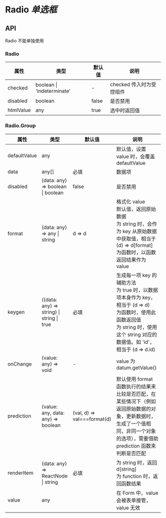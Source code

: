 # Radio _单选框_

<example />

## API

Radio 不能单独使用

### Radio

| 属性      | 类型                       | 默认值 | 说明                     |
| --------- | -------------------------- | ------ | ------------------------ |
| checked   | boolean \| 'indeterminate' | -      | checked 传入时为受控组件 |
| disabled  | boolean                    | false  | 是否禁用                 |
| htmlValue | any                        | true   | 选中时返回值             |

### Radio.Group

| 属性         | 类型                                      | 默认值                      | 说明                                                                                                                                                                                          |
| ------------ | ----------------------------------------- | --------------------------- | --------------------------------------------------------------------------------------------------------------------------------------------------------------------------------------------- |
| defaultValue | any                                       |                             | 默认值，设置 value 时，会覆盖 defaultValue                                                                                                                                                    |
| data         | any[]                                     | 必填                        | 数据项                                                                                                                                                                                        |
| disabled     | (data: any) => boolean \| boolean         | false                       | 是否禁用                                                                                                                                                                                      |
| format       | (data: any) => any \| string              | d => d                      | 格式化 value<br />默认值，返回原始数据<br />为 string 时，会作为 key 从原始数据中获取值，相当于 (d) => d[format]<br /> 为函数时，以函数返回结果作为 value                                     |
| keygen       | ((data: any) => string) \| string \| true | 必填                        | 生成每一项 key 的辅助方法<br />为 true 时，以数据项本身作为 key，相当于 (d => d)<br />为函数时，使用此函数返回值<br />为 string 时，使用这个 string 对应的数据值。如 'id'，相当于 (d => d.id) |
| onChange     | (value: any) => void                      | -                           | value 为 datum.getValue()                                                                                                                                                                     |
| prediction   | (value: any, data: any) => boolean        | (val, d) => val===format(d) | 默认使用 format 函数执行的结果来比较是否匹配，在某些情况下（例如返回原始数据的对象，更新数据时，生成了一个值相同，非同一个对象的选项），需要借助 prediction 函数来判断是否匹配                |
| renderItem   | (data: any) => ReactNode \| string        | 必填                        | 为 string 时，返回 d\[string]<br />为 function 时，返回函数结果                                                                                                                               |
| value        | any                                       |                             | 在 Form 中，value 会被表单接管，value 无效                                                                                                                                                    |
